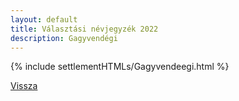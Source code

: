 ```yaml
---
layout: default
title: Választási névjegyzék 2022
description: Gagyvendégi
---
```


{% include settlementHTMLs/Gagyvendeegi.html %}

[Vissza](./)